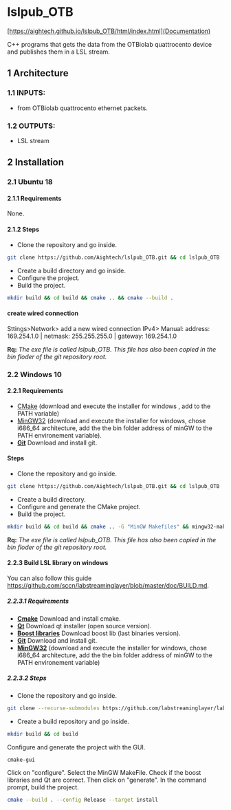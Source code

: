 # lslpub_OTB
[https://aightech.github.io/lslpub_OTB/html/index.html](Documentation)

C++ programs that gets the data from the OTBiolab quattrocento device and publishes them in a LSL stream.

## 1 Architecture
### 1.1 INPUTS:
- from OTBiolab quattrocento ethernet packets.
### 1.2 OUTPUTS:
- LSL stream

## 2 Installation
### 2.1 Ubuntu 18
#### 2.1.1 **Requirements**
None.
#### 2.1.2 Steps
- Clone the repository and go inside.
```bash
git clone https://github.com/Aightech/lslpub_OTB.git && cd lslpub_OTB
```
- Create a build directory and go inside.
- Configure the project.
- Build the project.
```bash
mkdir build && cd build && cmake .. && cmake --build .
```
#### create wired connection
Sttings>Network> add a new wired connection
IPv4> Manual: address: 169.254.1.0 | netmask: 255.255.255.0 | gateway: 169.254.1.0

**Rq:** *The exe file is called lslpub_OTB. This file has also been copied in the bin floder of the git repository root.*

### 2.2 Windows 10
#### 2.2.1 **Requirements**
- [CMake](https://cmake.org/download/) (download and execute the installer for windows , add to the PATH variable)
- [MinGW32](https://sourceforge.net/projects/mingw-w64/) (download and execute the installer for windows, chose i686_64 architecture, add the the bin folder address of minGW to the PATH environement variable).
- [**Git**](https://git-for-windows.github.io/) Download and install git.
#### Steps
- Clone the repository and go inside.
```bash
git clone https://github.com/Aightech/lslpub_OTB.git && cd lslpub_OTB
```
- Create a build directory.
- Configure and generate the CMake project.
- Build the project.
```bash
mkdir build && cd build && cmake .. -G "MinGW Makefiles" && mingw32-make
```
**Rq:** *The exe file is called lslpub_OTB. This file has also been copied in the bin floder of the git repository root.*

#### 2.2.3 Build LSL library on windows
You can also follow this guide https://github.com/sccn/labstreaminglayer/blob/master/doc/BUILD.md.
##### 2.2.3.1 **Requirements**
- [**Cmake**](https://cmake.org/download/)
Download and install cmake.
- [**Qt**](https://www.qt.io/download)
Download qt installer (open source version).
- [**Boost libraries**](https://sourceforge.net/projects/boost/files/boost-binaries/)
Download boost lib (last binaries version).
- [**Git**](https://git-for-windows.github.io/)
Download and install git.
- [**MinGW32**](https://sourceforge.net/projects/mingw-w64/) (download and execute the installer for windows, chose i686_64 architecture, add the the bin folder address of minGW to the PATH environement variable) 

##### 2.2.3.2 Steps 
- Clone the repository and go inside.
```bash
git clone --recurse-submodules https://github.com/labstreaminglayer/labstreaminglayer.git &&cd labstreaminglayer
```
- Create a build repository and go inside.
```bash
mkdir build && cd build
```
Configure and generate the project with the GUI.
```bash
cmake-gui
```
Click on "configure". Select the MinGW MakeFile.
Check if the boost libraries and Qt are correct.
Then click on "generate".
In the command prompt, build the project.
```bash
cmake --build . --config Release --target install
```

